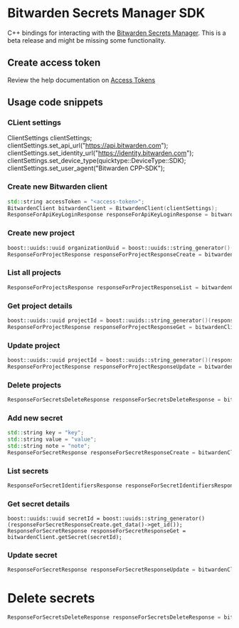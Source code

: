 # Bitwarden Secrets Manager SDK

C++ bindings for interacting with the [Bitwarden Secrets Manager]. This is a beta release and might be missing some functionality.

## Create access token

Review the help documentation on [Access Tokens]

## Usage code snippets

### CLient settings

ClientSettings clientSettings;
clientSettings.set_api_url("https://api.bitwarden.com");
clientSettings.set_identity_url("https://identity.bitwarden.com");
clientSettings.set_device_type(quicktype::DeviceType::SDK);
clientSettings.set_user_agent("Bitwarden CPP-SDK");

### Create new Bitwarden client

```c++
std::string accessToken = "<access-token>";
BitwardenClient bitwardenClient = BitwardenClient(clientSettings);
ResponseForApiKeyLoginResponse responseForApiKeyLoginResponse = bitwardenClient.accessTokenLogin(accessToken);
```

### Create new project

```c++
boost::uuids::uuid organizationUuid = boost::uuids::string_generator()("<organization-id>");
ResponseForProjectResponse responseForProjectResponseCreate = bitwardenClient.createProject(organizationUuid, "TestProject");
```

### List all projects

```c++
ResponseForProjectsResponse responseForProjectResponseList = bitwardenClient.listProjects(organizationUuid);
```

### Get project details

```c++
boost::uuids::uuid projectId = boost::uuids::string_generator()(responseForProjectResponseCreate.get_data()->get_id());
ResponseForProjectResponse responseForProjectResponseGet = bitwardenClient.getProject(projectId);
```

### Update project

```c++
boost::uuids::uuid projectId = boost::uuids::string_generator()(responseForProjectResponseCreate.get_data()->get_id());
ResponseForProjectResponse responseForProjectResponseUpdate = bitwardenClient.updateProject(projectId, organizationUuid, "TestProjectUpdated");
```

### Delete projects

```c++
ResponseForSecretsDeleteResponse responseForSecretsDeleteResponse = bitwardenClient.deleteSecrets({secretId});
```

### Add new secret

```c++
std::string key = "key";
std::string value = "value";
std::string note = "note";
ResponseForSecretResponse responseForSecretResponseCreate = bitwardenClient.createSecret(key, value, note, organizationUuid, {projectId});
```

### List secrets

```c++
ResponseForSecretIdentifiersResponse responseForSecretIdentifiersResponse = bitwardenClient.listSecrets(organizationUuid);
```

### Get secret details

```
boost::uuids::uuid secretId = boost::uuids::string_generator()(responseForSecretResponseCreate.get_data()->get_id());
ResponseForSecretResponse responseForSecretResponseGet = bitwardenClient.getSecret(secretId);
```

### Update secret
```c++
ResponseForSecretResponse responseForSecretResponseUpdate = bitwardenClient.updateSecret(secretId, "key2", "value2", "note2", organizationUuid, {projectId});
```

# Delete secrets

```c++
ResponseForSecretsDeleteResponse responseForSecretsDeleteResponse = bitwardenClient.deleteSecrets({secretId});
```

[Access Tokens]: https://bitwarden.com/help/access-tokens/
[Bitwarden Secrets Manager]: https://bitwarden.com/products/secrets-manager/
